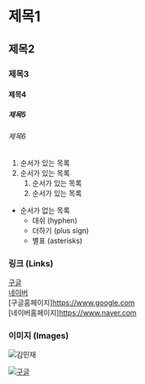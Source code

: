 # 제목1

## 제목2

### 제목3

#### 제목4

##### 제목5

###### 제목6

1. 순서가 있는 목록
2. 순서가 있는 목록
   1. 순서가 있는 목록
   2. 순서가 있는 목록

- 순서가 없는 목록
  - 대쉬 (hyphen)
  + 더하기 (plus sign)
  * 별표 (asterisks)     

### 링크 (Links)
[구글](https://www.google.com)   
[네이버](https://www.naver.com)   
[구글홈페이지]<https://www.google.com>   
[네이버홈페이지]<https://www.naver.com>   


### 이미지 (Images)
![김민재](https://search.pstatic.net/common?type=b&size=216&expire=1&refresh=true&quality=100&direct=true&src=http%3A%2F%2Fsstatic.naver.net%2Fpeople%2F1%2F202206281819545621.png)

[![구글](https://www.google.com/images/branding/googlelogo/1x/googlelogo_color_272x92dp.png)](https://www.google.com)
